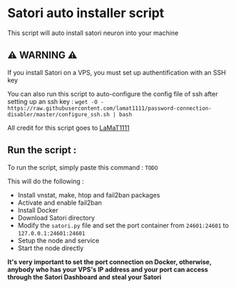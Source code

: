 # Satori auto installer script

This script will auto install satori neuron into your machine

## ⚠️ WARNING ⚠️

If you install Satori on a VPS, you must set up authentification with an SSH key

You can also run this script to auto-configure the config file of ssh after setting up an ssh key :
`wget -O - https://raw.githubusercontent.com/lamat1111/password-connection-disabler/master/configure_ssh.sh | bash`

All credit for this script goes to [LaMaT1111](https://github.com/lamat1111/password-connection-disabler)

## Run the script :

To run the script, simply paste this command : `TODO`

This will do the following :

- Install vnstat, make, htop and fail2ban packages
- Activate and enable fail2ban
- Install Docker
- Download Satori directory
- Modify the `satori.py` file and set the port container from `24601:24601` to `127.0.0.1:24601:24601`
- Setup the node and service
- Start the node directly


**It's very important to set the port connection on Docker, otherwise, anybody who has your VPS's IP address and your port can access through the Satori Dashboard and steal your Satori**
